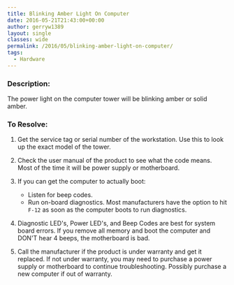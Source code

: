 ```yaml
---
title: Blinking Amber Light On Computer
date: 2016-05-21T21:43:00+00:00
author: gerryw1389
layout: single
classes: wide
permalink: /2016/05/blinking-amber-light-on-computer/
tags:
  - Hardware
---
```

<!--more-->

### Description:

The power light on the computer tower will be blinking amber or solid amber.

### To Resolve:

1. Get the service tag or serial number of the workstation. Use this to look up the exact model of the tower.

2. Check the user manual of the product to see what the code means. Most of the time it will be power supply or motherboard.

3. If you can get the computer to actually boot:

   - Listen for beep codes.  
   - Run on-board diagnostics. Most manufacturers have the option to hit `F-12` as soon as the computer boots to run diagnostics.

4. Diagnostic LED's, Power LED's, and Beep Codes are best for system board errors. If you remove all memory and boot the computer and DON'T hear 4 beeps, the motherboard is bad.

5. Call the manufacturer if the product is under warranty and get it replaced. If not under warranty, you may need to purchase a power supply or motherboard to continue troubleshooting. Possibly purchase a new computer if out of warranty.
